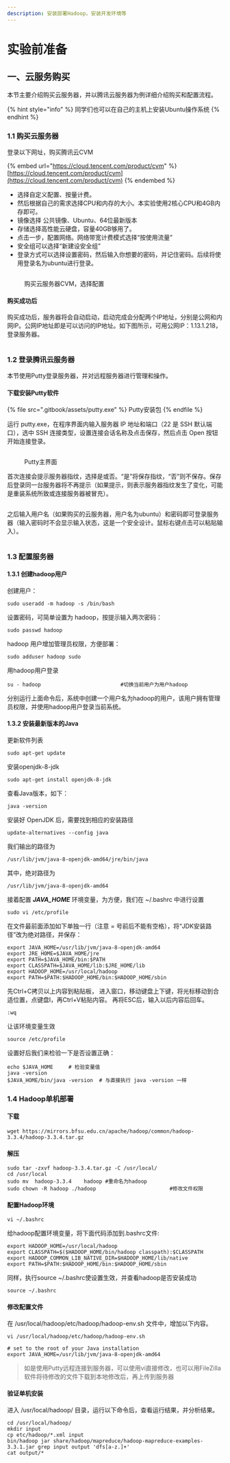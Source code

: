 ```yaml
---
description: 安装部署Hadoop，安装开发环境等
---
```


# 实验前准备

## 一、云服务购买

本节主要介绍购买云服务器，并以腾讯云服务器为例详细介绍购买和配置流程。

{% hint style="info" %}
同学们也可以在自己的主机上安装Ubuntu操作系统
{% endhint %}

### 1.1 购买云服务器

登录以下网址，购买腾讯云CVM

{% embed url="https://cloud.tencent.com/product/cvm" %}
[https://cloud.tencent.com/product/cvm](https://cloud.tencent.com/product/cvm)
{% endembed %}

* 选择自定义配置、按量计费。
* 然后根据自己的需求选择CPU和内存的大小。本实验使用2核心CPU和4GB内存即可。
* 镜像选择 公共镜像、Ubuntu、64位最新版本
* 存储选择高性能云硬盘，容量40GB够用了。
* 点击一步，配置网络。网络带宽计费模式选择“按使用流量”
* 安全组可以选择“新建设安全组”
* 登录方式可以选择设置密码，然后输入你想要的密码，并记住密码。后续将使用登录名为ubuntu进行登录。

<figure><img src=".gitbook/assets/WechatIMG567.jpeg" alt=""><figcaption><p>购买云服务器CVM，选择配置</p></figcaption></figure>

#### 购买成功后

购买成功后，服务器将会自动启动，启动完成会分配两个IP地址，分别是公网和内网IP。公网IP地址即是可以访问的IP地址。如下图所示，可用公网IP：1.13.1.218，登录服务器。

<figure><img src=".gitbook/assets/WechatIMG568.jpeg" alt=""><figcaption></figcaption></figure>

### 1.2 登录腾讯云服务器

本节使用Putty登录服务器，并对远程服务器进行管理和操作。

#### 下载安装Putty软件

{% file src=".gitbook/assets/putty.exe" %}
Putty安装包
{% endfile %}

运行 putty.exe，在程序界面内输入服务器 IP 地址和端口（22 是 SSH 默认端口），选中 SSH 连接类型，设置连接会话名称及点击保存，然后点击 Open 按钮开始连接登录。

<figure><img src=".gitbook/assets/759453120ed0afb413917294283a526a (1).png" alt=""><figcaption><p>Putty主界面</p></figcaption></figure>

首次连接会提示服务器指纹，选择是或否。“是”将保存指纹，“否”则不保存。保存后登录同一台服务器将不再提示（如果提示，则表示服务器指纹发生了变化，可能是重装系统所致或连接服务器被冒充）。

<figure><img src=".gitbook/assets/0c744299e188e905104154eb23421cbc.png" alt=""><figcaption></figcaption></figure>

之后输入用户名（如果购买的云服务器，用户名为ubuntu）和密码即可登录服务器（输入密码时不会显示输入状态，这是一个安全设计。鼠标右键点击可以粘贴输入）。

<figure><img src=".gitbook/assets/d110760f8731eb7b842042f37a51f2ec.png" alt=""><figcaption></figcaption></figure>

### 1.3 配置服务器

#### 1.3.1 创建hadoop用户

创建用户：

    sudo useradd -m hadoop -s /bin/bash

设置密码，可简单设置为 hadoop，按提示输入两次密码：

    sudo passwd hadoop

hadoop 用户增加管理员权限，方便部署：

    sudo adduser hadoop sudo

用hadoop用户登录

    su - hadoop                          #切换当前用户为用户hadoop

分别运行上面命令后，系统中创建一个用户名为hadoop的用户，该用户拥有管理员权限，并使用hadoop用户登录当前系统。

#### 1.3.2 安装最新版本的Java

更新软件列表

    sudo apt-get update

安装openjdk-8-jdk

    sudo apt-get install openjdk-8-jdk

查看Java版本，如下：

    java -version

安装好 OpenJDK 后，需要找到相应的安装路径

    update-alternatives --config java 

我们输出的路径为

    /usr/lib/jvm/java-8-openjdk-amd64/jre/bin/java

其中，绝对路径为

    /usr/lib/jvm/java-8-openjdk-amd64

接着配置 ***JAVA\_HOME*** 环境变量，为方便，我们在 \~/.bashrc 中进行设置

    sudo vi /etc/profile

在文件最前面添加如下单独一行（注意 = 号前后不能有空格），将“JDK安装路径”改为绝对路径，并保存：

    export JAVA_HOME=/usr/lib/jvm/java-8-openjdk-amd64
    export JRE_HOME=$JAVA_HOME/jre
    export PATH=$JAVA_HOME/bin:$PATH
    export CLASSPATH=$JAVA_HOME/lib:$JRE_HOME/lib
    export HADOOP_HOME=/usr/local/hadoop
    export PATH=$PATH:$HADOOP_HOME/bin:$HADOOP_HOME/sbin

先Ctrl+C拷贝以上内容到粘贴板，
进入窗口，移动键盘上下键，将光标移动到合适位置，点键盘I，再Ctrl+V粘贴内容。
再将ESC后，输入以后内容后回车。

    :wq

让该环境变量生效

    source /etc/profile

设置好后我们来检验一下是否设置正确：

    echo $JAVA_HOME     # 检验变量值
    java -version
    $JAVA_HOME/bin/java -version  # 与直接执行 java -version 一样


### 1.4 Hadoop单机部署

#### 下载

    wget https://mirrors.bfsu.edu.cn/apache/hadoop/common/hadoop-3.3.4/hadoop-3.3.4.tar.gz

#### 解压

    sudo tar -zxvf hadoop-3.3.4.tar.gz -C /usr/local/
    cd /usr/local
    sudo mv  hadoop-3.3.4    hadoop #重命名为hadoop
    sudo chown -R hadoop ./hadoop                        #修改文件权限

#### 配置Hadoop环境

    vi ~/.bashrc

给hadoop配置环境变量，将下面代码添加到.bashrc文件:

    export HADOOP_HOME=/usr/local/hadoop
    export CLASSPATH=$($HADOOP_HOME/bin/hadoop classpath):$CLASSPATH
    export HADOOP_COMMON_LIB_NATIVE_DIR=$HADOOP_HOME/lib/native
    export PATH=$PATH:$HADOOP_HOME/bin:$HADOOP_HOME/sbin

同样，执行source \~/.bashrc使设置生效，并查看hadoop是否安装成功

    source ~/.bashrc

#### 修改配置文件

在 /usr/local/hadoop/etc/hadoop/hadoop-env.sh 文件中，增加以下内容。

    vi /usr/local/hadoop/etc/hadoop/hadoop-env.sh 

<!---->

    # set to the root of your Java installation
    export JAVA_HOME=/usr/lib/jvm/java-8-openjdk-amd64

> 如是使用Putty远程连接到服务器，可以使用vi直接修改，也可以用FileZilla软件将待修改的文件下载到本地修改后，再上传到服务器

#### 验证单机安装

进入 /usr/local/hadoop/ 目录，运行以下命令后，查看运行结果，并分析结果。

    cd /usr/local/hadoop/
    mkdir input
    cp etc/hadoop/*.xml input
    bin/hadoop jar share/hadoop/mapreduce/hadoop-mapreduce-examples-3.3.1.jar grep input output 'dfs[a-z.]+'
    cat output/*
